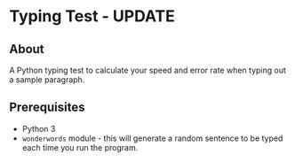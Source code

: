 # Typing Test - UPDATE

## About

A Python typing test to calculate your speed and error rate when typing out a sample paragraph.

## Prerequisites

- Python 3
- `wonderwords` module - this will generate a random sentence to be typed each time you run the program.
